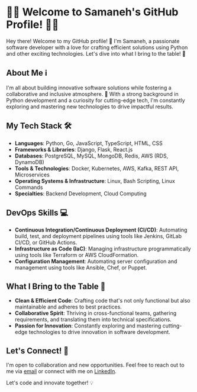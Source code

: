 # 👩‍💻 Welcome to Samaneh's GitHub Profile! 👩‍💻

Hey there! Welcome to my GitHub profile! 🌟 I'm Samaneh, a passionate software developer with a love for crafting efficient solutions using Python and other exciting technologies. Let's dive into what I bring to the table! 🚀

## About Me ℹ️

I'm all about building innovative software solutions while fostering a collaborative and inclusive atmosphere. 💬 With a strong background in Python development and a curiosity for cutting-edge tech, I'm constantly exploring and mastering new technologies to drive impactful results.

## My Tech Stack 🛠️

- **Languages**: Python, Go, JavaScript, TypeScript, HTML, CSS
- **Frameworks & Libraries**: Django, Flask, React.js
- **Databases**: PostgreSQL, MySQL, MongoDB, Redis, AWS (RDS, DynamoDB)
- **Tools & Technologies**: Docker, Kubernetes, AWS, Kafka, REST API, Microservices
- **Operating Systems & Infrastructure**: Linux, Bash Scripting, Linux Commands
- **Specialties**: Backend Development, Cloud Computing

## DevOps Skills 💻

- **Continuous Integration/Continuous Deployment (CI/CD)**: Automating build, test, and deployment pipelines using tools like Jenkins, GitLab CI/CD, or GitHub Actions.
- **Infrastructure as Code (IaC)**: Managing infrastructure programmatically using tools like Terraform or AWS CloudFormation.
- **Configuration Management**: Automating server configuration and management using tools like Ansible, Chef, or Puppet.

## What I Bring to the Table 🌟

- **Clean & Efficient Code**: Crafting code that's not only functional but also maintainable and adheres to best practices.
- **Collaborative Spirit**: Thriving in cross-functional teams, gathering requirements, and translating them into technical specifications.
- **Passion for Innovation**: Constantly exploring and mastering cutting-edge technologies to drive innovation in software development.

## Let's Connect! 🤝

I'm open to collaboration and new opportunities. Feel free to reach out to me via [email](mailto:mousavi.samaneh88@gmail.com) or connect with me on [LinkedIn](https://www.linkedin.com/in/samaneh-mousavi/).

Let's code and innovate together! 💡
